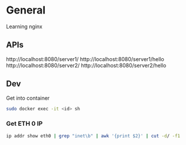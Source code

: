 # General
Learning nginx

## APIs

http://localhost:8080/server1/
http://localhost:8080/server1/hello
http://localhost:8080/server2/
http://localhost:8080/server2/hello

## Dev
Get into container
```bash
sudo docker exec -it <id> sh
```

### Get ETH 0 IP
```bash
ip addr show eth0 | grep "inet\b" | awk '{print $2}' | cut -d/ -f1
```
